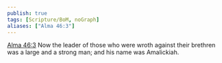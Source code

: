 ```yaml
---
publish: true
tags: [Scripture/BoM, noGraph]
aliases: ["Alma 46:3"]
---
```

[Alma 46:3](https://churchofjesuschrist.org/study/scriptures/bofm/alma/46?lang=eng&id=p3#p3) Now the leader of those who were wroth against their brethren was a large and a strong man; and his name was Amalickiah.
